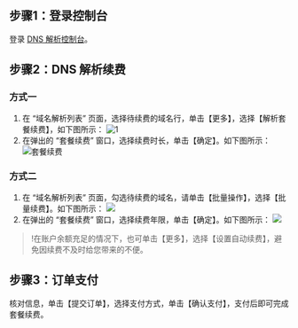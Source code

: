 ## 步骤1：登录控制台

登录 [DNS 解析控制台](https://console.cloud.tencent.com/cns)。

## 步骤2：DNS 解析续费

### 方式一
1. 在 “域名解析列表” 页面，选择待续费的域名行，单击【更多】，选择【解析套餐续费】，如下图所示：
![1](https://main.qcloudimg.com/raw/99843dfe843865f327d5e7271356ca62.png)
2. 在弹出的 “套餐续费” 窗口，选择续费时长，单击【确定】。如下图所示：
![套餐续费](https://main.qcloudimg.com/raw/f52cd3e6db8c9b3b566a6aba958b6a99.png)

### 方式二
1.  在 “域名解析列表” 页面，勾选待续费的域名，请单击【批量操作】，选择【批量续费】。如下图所示：
![](https://main.qcloudimg.com/raw/d7541261acc4cde83200720ded9a61a0.png)
2.  在弹出的 “套餐续费” 窗口，选择续费年限，单击【确定】。如下图所示：
![](https://main.qcloudimg.com/raw/7d4a23dfcc35e9866ea466e2e93678d8.png)
>!在账户余额充足的情况下，也可单击【更多】，选择【设置自动续费】，避免因续费不及时给您带来的不便。  


## 步骤3：订单支付
核对信息，单击【提交订单】，选择支付方式，单击【确认支付】，支付后即可完成套餐续费。
